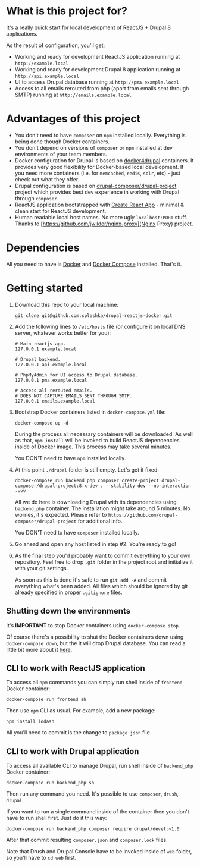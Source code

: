 # What is this project for?

It's a really quick start for local development of ReactJS + Drupal 8 applications.

As the result of configuration, you'll get:
- Working and ready for development ReactJS application running at `http://example.local`
- Working and ready for development Drupal 8 application running at `http://api.example.local`
- UI to access Drupal database running at `http://pma.example.local`
- Access to all emails rerouted from php (apart from emails sent through SMTP) running at `http://emails.example.local`

# Advantages of this project

- You don't need to have `composer` on `npm` installed locally. Everything is being done though Docker containers.
- You don't depend on versions of `composer` or `npm` installed at dev environments of your team members.
- Docker configuration for Drupal is based on [docker4drupal](http://docker4drupal.org) containers. It provides very good flexibility for Docker-based local development. If you need more containers (i.e. for `memcached`, `redis`, `solr`, etc) - just check out what they offer.
- Drupal configuration is based on [drupal-composer/drupal-project](https://github.com/drupal-composer/drupal-project) project which provides best dev experience in working with Drupal through `composer`.
- ReactJS application bootstrapped with [Create React App](https://github.com/facebookincubator/create-react-app) - minimal & clean start for ReactJS development.
- Human readable local host names. No more ugly `localhost:PORT` stuff. Thanks to [https://github.com/jwilder/nginx-proxy](Nginx Proxy) project.

# Dependencies

All you need to have is [Docker](https://docs.docker.com/engine/installation/) and [Docker Compose](https://docs.docker.com/compose/install/) installed. That's it.

# Getting started

1. Download this repo to your local machine:

    ```
    git clone git@github.com:spleshka/drupal-reactjs-docker.git
    ```

2. Add the following lines to `/etc/hosts` file (or configure it on local DNS server, whatever works better for you):

    ```
    # Main reactjs app.
    127.0.0.1 example.local
    
    # Drupal backend.
    127.0.0.1 api.example.local
    
    # PhpMyAdmin for UI access to Drupal database.
    127.0.0.1 pma.example.local
    
    # Access all rerouted emails.
    # DOES NOT CAPTURE EMAILS SENT THROUGH SMTP.
    127.0.0.1 emails.example.local
    ```

3. Bootstrap Docker containers listed in `docker-compose.yml` file:

    ```
    docker-compose up -d
    ```

    During the process all necessary containers will be downloaded.
    As well as that, `npm install` will be invoked to build ReactJS dependencies inside of Docker image.
    This process may take several minutes.
    
    You DON'T need to have `npm` installed locally. 

4. At this point `./drupal` folder is still empty. Let's get it fixed:

    ```
    docker-compose run backend_php composer create-project drupal-composer/drupal-project:8.x-dev . --stability dev --no-interaction -vvv
    ```

    All we do here is downloading Drupal with its dependencies using `backend_php` container.
    The installation might take around 5 minutes. No worries, it's expected.
    Please refer to `https://github.com/drupal-composer/drupal-project` for additional info.
    
    You DON'T need to have `composer` installed locally.

5. Go ahead and open any host listed in step #2. You're ready to go!

6. As the final step you'd probably want to commit everything to your own repository.
    Feel free to drop `.git` folder in the project root and initialize it with your git settings. 

    As soon as this is done it's safe to run `git add -A` and commit everything what's been added.
    All files which should be ignored by git already specified in proper `.gitignore` files.

## Shutting down the environments

It's **IMPORTANT** to stop Docker containers using `docker-compose stop`.

Of course there's a possibility to shut the Docker containers down using `docker-compose down`, but the it will drop Drupal database.
You can read a little bit more about it [here](https://github.com/wodby/docker4drupal/blob/master/CHANGELOG.md#action-required-before-upgrading).

## CLI to work with ReactJS application

To access all `npm` commands you can simply run shell inside of `frontend` Docker container:

```
docker-compose run frontend sh
```

Then use `npm` CLI as usual. For example, add a new package:

```
npm install lodash
```

All you'll need to commit is the change to `package.json` file.

## CLI to work with Drupal application

To access all available CLI to manage Drupal, run shell inside of `backend_php` Docker container:

```
docker-compose run backend_php sh
```

Then run any command you need. It's possible to use `composer`, `drush`, `drupal`.

If you want to run a single command inside of the container then you don't have to run shell first. Just do it this way:

```
docker-compose run backend_php composer require drupal/devel:~1.0
```

After that commit resulting `composer.json` and `composer.lock` files.

Note that Drush and Drupal Console have to be invoked inside of `web` folder, so you'll have to `cd web` first.
